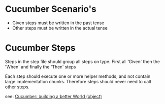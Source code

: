Cucumber Scenario's
===================

* Given steps must be written in the past tense
* Other steps must be written in the actual tense


Cucumber Steps
==============

Steps in the step file should group all steps on type.
First all 'Given' then the 'When' and finally the 'Then' steps

Each step should execute one or more helper methods, and not contain
large implementation chunks. Therefore steps should never need to call
other steps.


see:
[Cucumber: building a better World (object)](http://drnicwilliams.com/2009/04/15/cucumber-building-a-better-world-object/)

